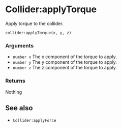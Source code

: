 <!--
category: reference
-->

Collider:applyTorque
===

Apply torque to the collider.

    collider:applyTorque(x, y, z)

### Arguments

- `number x` The x component of the torque to apply.
- `number y` The y component of the torque to apply.
- `number z` The z component of the torque to apply.

### Returns

Nothing

See also
---

- `Collider:applyForce`
